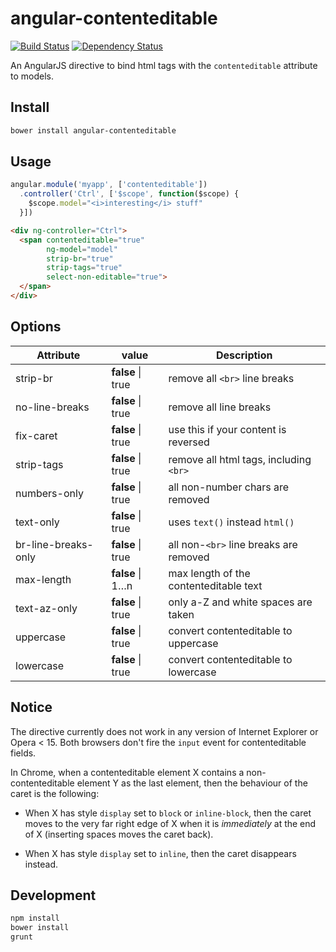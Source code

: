 # angular-contenteditable
[![Build Status](https://img.shields.io/travis/akatov/angular-contenteditable.svg)](https://travis-ci.org/akatov/angular-contenteditable)
[![Dependency Status](https://img.shields.io/gemnasium/akatov/angular-contenteditable.svg)](https://gemnasium.com/akatov/angular-contenteditable)

An AngularJS directive to bind html tags with the `contenteditable` attribute to models.

## Install

```bash
bower install angular-contenteditable
```

## Usage

```javascript
angular.module('myapp', ['contenteditable'])
  .controller('Ctrl', ['$scope', function($scope) {
    $scope.model="<i>interesting</i> stuff"
  }])
```

```html
<div ng-controller="Ctrl">
  <span contenteditable="true"
        ng-model="model"
        strip-br="true"
        strip-tags="true"
        select-non-editable="true">
  </span>
</div>
```

## Options

| Attribute           | value             | Description                            |
|---------------------|-------------------|----------------------------------------|
| strip-br            | **false** \| true | remove all `<br>` line breaks          |
| no-line-breaks      | **false** \| true | remove all line breaks                 |
| fix-caret           | **false** \| true | use this if your content is reversed   |
| strip-tags          | **false** \| true | remove all html tags, including `<br>` |
| numbers-only        | **false** \| true | all non-number chars are removed       |
| text-only           | **false** \| true | uses `text()` instead `html()`         |
| br-line-breaks-only | **false** \| true | all non-`<br>` line breaks are removed |
| max-length          | **false** \| 1…n  | max length of the contenteditable text |
| text-az-only        | **false** \| true | only a-Z and white spaces are taken    |
| uppercase           | **false** \| true | convert contenteditable to uppercase   |
| lowercase           | **false** \| true | convert contenteditable to lowercase   |

## Notice

The directive currently does not work in any version of Internet Explorer or Opera < 15.
Both browsers don't fire the `input` event for contenteditable fields.

In Chrome, when a contenteditable element X contains a non-contenteditable
element Y as the last element, then the behaviour of the caret is the following:

* When X has style `display` set to `block` or `inline-block`, then the caret
  moves to the very far right edge of X when it is _immediately_ at the end of X
  (inserting spaces moves the caret back).

* When X has style `display` set to `inline`, then the caret disappears instead.

## Development

```bash
npm install
bower install
grunt
```
